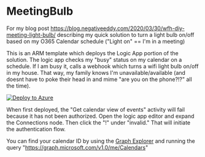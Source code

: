 # MeetingBulb
For my blog post https://blog.negativeeddy.com/2020/03/30/wfh-diy-meeting-light-bulb/ describing my quick solution to turn a light bulb on/off based on my O365 Calendar schedule ("Light on" == I'm in a meeting)

This is an ARM template which deploys the Logic App portion of the solution. The logic app checks my "busy" status on my calendar on a schedule. If I am busy it, calls a webhook which turns a wifi light bulb on/off in my house. That way, my family knows I'm unavailable/available (and doesnt have to poke their head in and mime "are you on the phone?!?" all the time). 

[![Deploy to Azure](http://azuredeploy.net/deploybutton.png)](https://azuredeploy.net/)

When first deployed, the "Get calendar view of events" activity will fail because it has not been authorized. Open the logic app editor and expand the Connections node. Then click the "!" under "invalid." That will initiate the authentication flow.

You can find your calendar ID by using the [Graph Explorer](https://developer.microsoft.com/en-us/graph/graph-explorer) and running the query "https://graph.microsoft.com/v1.0/me/Calendars"
